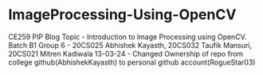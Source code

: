 # ImageProcessing-Using-OpenCV
CE259 PIP Blog Topic - Introduction to Image Processing using OpenCV.
Batch B1 Group 6 - 20CS025 Abhishek Kayasth, 20CS032 Taufik Mansuri, 20CS021 Mitren Kadiwala
13-03-24 - Changed Ownership of repo from college github(AbhishekKayasth) to personal github account(RogueStar03)
